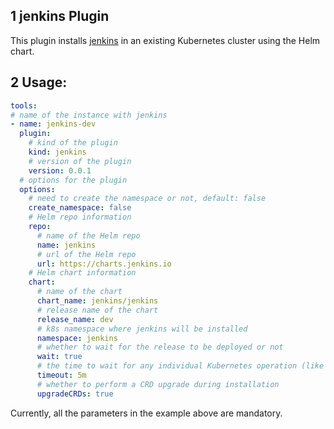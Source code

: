 ## 1 jenkins Plugin

This plugin installs [jenkins](https://jenkins.io) in an existing Kubernetes cluster using the Helm chart.

## 2 Usage:

```yaml
tools:
# name of the instance with jenkins
- name: jenkins-dev
  plugin:
    # kind of the plugin
    kind: jenkins
    # version of the plugin
    version: 0.0.1
  # options for the plugin
  options:
    # need to create the namespace or not, default: false
    create_namespace: false
    # Helm repo information
    repo:
      # name of the Helm repo
      name: jenkins
      # url of the Helm repo
      url: https://charts.jenkins.io
    # Helm chart information
    chart:
      # name of the chart
      chart_name: jenkins/jenkins
      # release name of the chart
      release_name: dev
      # k8s namespace where jenkins will be installed
      namespace: jenkins
      # whether to wait for the release to be deployed or not
      wait: true
      # the time to wait for any individual Kubernetes operation (like Jobs for hooks). This defaults to 5m0s
      timeout: 5m
      # whether to perform a CRD upgrade during installation
      upgradeCRDs: true
```

Currently, all the parameters in the example above are mandatory.
